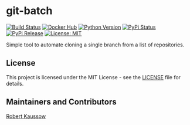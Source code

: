 # git-batch
[![Build Status](https://img.shields.io/drone/build/xoxys/git-batch?logo=drone)](https://cloud.drone.io/xoxys/git-batch)
[![Docker Hub](https://img.shields.io/badge/docker-latest-blue.svg?logo=docker&logoColor=white)](https://hub.docker.com/r/xoxys/git-batch)
[![Python Version](https://img.shields.io/pypi/pyversions/git-batch.svg)](https://pypi.org/project/git-batch/)
[![PyPi Status](https://img.shields.io/pypi/status/git-batch.svg)](https://pypi.org/project/git-batch/)
[![PyPi Release](https://img.shields.io/pypi/v/git-batch.svg)](https://pypi.org/project/git-batch/)
[![License: MIT](https://img.shields.io/github/license/xoxys/git-batch)](LICENSE)

Simple tool to automate cloning a single branch from a list of repositories.

## License

This project is licensed under the MIT License - see the [LICENSE](LICENSE) file for details.

## Maintainers and Contributors

[Robert Kaussow](https://github.com/xoxys)
